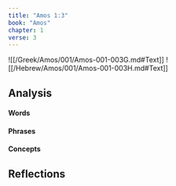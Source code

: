 ```yaml
---
title: "Amos 1:3"
book: "Amos"
chapter: 1
verse: 3
---
```

![[/Greek/Amos/001/Amos-001-003G.md#Text]]
![[/Hebrew/Amos/001/Amos-001-003H.md#Text]]

## Analysis

#### Words

#### Phrases

#### Concepts

## Reflections

